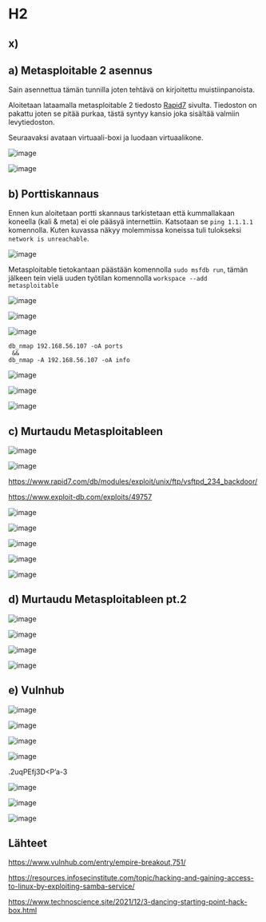 # H2



## x) 



## a) Metasploitable 2 asennus

Sain asennettua tämän tunnilla joten tehtävä on kirjoitettu muistiinpanoista.

Aloitetaan lataamalla metasploitable 2 tiedosto [Rapid7](https://docs.rapid7.com/metasploit/metasploitable-2/) sivulta. Tiedoston on pakattu joten se pitää purkaa, tästä syntyy kansio joka sisältää valmiin levytiedoston. 

Seuraavaksi avataan virtuaali-boxi ja luodaan virtuaalikone. 

![image](https://user-images.githubusercontent.com/93308960/199983008-f9e66312-ead4-40e7-a61b-ad94a5bdec9c.png)





![image](https://user-images.githubusercontent.com/93308960/199983146-387f6c3f-f813-4917-b27a-14f4f367945f.png)




## b) Porttiskannaus 

Ennen kun aloitetaan portti skannaus tarkistetaan että kummallakaan koneella (kali & meta) ei ole pääsyä internettiin. Katsotaan se `ping 1.1.1.1` komennolla.
Kuten kuvassa näkyy molemmissa koneissa tuli tulokseksi `network is unreachable`.

![image](https://user-images.githubusercontent.com/93308960/199989367-520b2c33-3b20-4260-8fc3-0598ac24b83b.png)

Metasploitable tietokantaan päästään komennolla `sudo msfdb run`, tämän jälkeen tein vielä uuden työtilan komennolla `workspace --add metasploitable`

![image](https://user-images.githubusercontent.com/93308960/200121145-461e7d3a-fe1d-44b1-b375-044d4e00a3a8.png)












![image](https://user-images.githubusercontent.com/93308960/200121990-6e4e9f3b-bfe2-46de-bd6b-0655e2e9ea04.png)





![image](https://user-images.githubusercontent.com/93308960/200122121-9820bf02-c0a0-40d2-a34f-60fbc79ef644.png)





```
db_nmap 192.168.56.107 -oA ports
 &&
db_nmap -A 192.168.56.107 -oA info
```

![image](https://user-images.githubusercontent.com/93308960/200142200-7822f466-3ecd-4ebc-bf33-43a353feb178.png)




![image](https://user-images.githubusercontent.com/93308960/200142710-295f60a0-2001-4fc7-a604-c698715ee2b4.png)


![image](https://user-images.githubusercontent.com/93308960/200141471-a02a7aca-a4cd-430a-a54a-eeedbe2cc3d3.png)


## c) Murtaudu Metasploitableen

![image](https://user-images.githubusercontent.com/93308960/200122909-2ab1eb3e-5e98-4ef6-b7fc-9fff241af494.png)

![image](https://user-images.githubusercontent.com/93308960/200123067-175d4982-ea77-4aff-8267-883a017a803b.png)



https://www.rapid7.com/db/modules/exploit/unix/ftp/vsftpd_234_backdoor/

https://www.exploit-db.com/exploits/49757


![image](https://user-images.githubusercontent.com/93308960/200123102-00c6755c-729e-4269-b6bc-bd2cee56c85c.png)

![image](https://user-images.githubusercontent.com/93308960/200123125-12dd1fa3-f7ec-40cb-a3f6-a390aa65eab3.png)

![image](https://user-images.githubusercontent.com/93308960/200123299-f3303d43-4409-4592-9afe-6f47671033ae.png)

![image](https://user-images.githubusercontent.com/93308960/200123559-63a896ef-271d-4ef0-b1c7-1882e157baf6.png)

![image](https://user-images.githubusercontent.com/93308960/200123584-b5473065-34ee-4515-9475-f075d4dce335.png)


## d) Murtaudu Metasploitableen pt.2 

![image](https://user-images.githubusercontent.com/93308960/200133620-ec15a84a-f736-4df6-a235-70b8a59fb275.png)


![image](https://user-images.githubusercontent.com/93308960/200133663-faed89e9-cdcd-4715-bfbe-bfde6ac5f3f8.png)


![image](https://user-images.githubusercontent.com/93308960/200133681-731942c9-03de-4d14-b9e1-877a0c385e8f.png)

![image](https://user-images.githubusercontent.com/93308960/200133823-d81e7ff9-4495-4555-9355-84bc62fe88e4.png)


## e) Vulnhub

![image](https://user-images.githubusercontent.com/93308960/200137462-b9e9f69d-69b6-432c-b1bd-1d4ad13434aa.png)


![image](https://user-images.githubusercontent.com/93308960/200137449-14f225bd-7d2d-41cc-9998-729d06763469.png)

![image](https://user-images.githubusercontent.com/93308960/200137664-164ed54f-859a-4d37-a310-ed5a0f456d08.png)

![image](https://user-images.githubusercontent.com/93308960/200137947-2a64d88f-4fd1-421b-af9d-0773c95739a5.png)

.2uqPEfj3D<P’a-3

![image](https://user-images.githubusercontent.com/93308960/200138346-f48d7c0c-e3bb-44f6-8bb0-299ff0acd332.png)


![image](https://user-images.githubusercontent.com/93308960/200138465-46d67da7-9271-4b7c-a0c2-eb549b17017c.png)


![image](https://user-images.githubusercontent.com/93308960/200138999-d5f1b65a-3c0d-4d0e-b860-f53c3a842f62.png)


## Lähteet

https://www.vulnhub.com/entry/empire-breakout,751/

https://resources.infosecinstitute.com/topic/hacking-and-gaining-access-to-linux-by-exploiting-samba-service/


https://www.technoscience.site/2021/12/3-dancing-starting-point-hack-box.html
